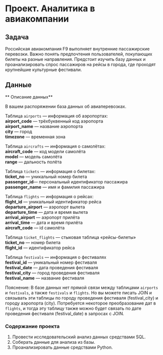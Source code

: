 # Проект. Аналитика в авиакомпании

## Задача

Российская авиакомпания F9 выполняет внутренние пассажирские перевозки. Важно понять предпочтения пользователей, покупающих билеты на разные направления.
Предстоит изучить базу данных и проанализировать спрос пассажиров на рейсы в города, где проходят крупнейшие культурные фестивали.

## Данные

** Описание данных**

В вашем распоряжении база данных об авиаперевозках.

Таблица `airports` — информация об аэропортах:  
**airport_code** — трёхбуквенный код аэропорта  
**airport_name** — название аэропорта  
**city** — город  
**timezone** — временная зона   

Таблица `aircrafts` — информация о самолётах:  
**aircraft_code** — код модели самолёта  
**model** — модель самолёта  
**range** — дальность полёта   

Таблица `tickets` — информация о билетах:  
**ticket_no** — уникальный номер билета  
**passenger_id**— персональный идентификатор пассажира  
**passenger_name** — имя и фамилия пассажира  

Таблица `flights` — информация о рейсах:  
**flight_id** — уникальный идентификатор рейса  
**departure_airport** — аэропорт вылета  
**departure_time** — дата и время вылета  
**arrival_airport** — аэропорт прилёта  
**arrival_time** — дата и время прилёта  
**aircraft_code** — id самолёта  

Таблица `ticket_flights` — стыковая таблица «рейсы-билеты»  
**ticket_no** — номер билета  
**flight_id** — идентификатор рейса  

Таблица `festivals` — информация о фестивалях  
**festival_id** — уникальный номер фестиваля  
**festival_date** — дата проведения фестиваля  
**festival_city** — город проведения фестиваля  
**festival_name** — название фестиваля  

Пояснение: В базе данных нет прямой связи между таблицами `airports` и `festivals`, а также `festivals` и `flights`. 
Но вы можете писать JOIN и связывать эти таблицы по городу проведения фестиваля (festival_city) и городу аэропорта (city). 
Потребуется некоторое преобразование дат в `flights`, и тогда эту таблицу также можно будет связать по дате проведения фестиваля (festival_date) в запросах с JOIN.

### Содержание проекта 
1) Провести исследовательский анализ данных средствами SQL.
2) Соберать данные для анализа из базы.
3) Проанализировать данные средствами Python.



